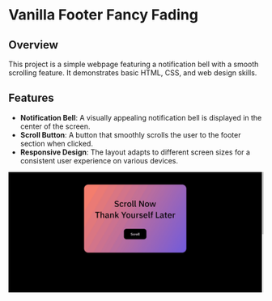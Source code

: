 # Vanilla Footer Fancy Fading

## Overview

This project is a simple webpage featuring a notification bell with a smooth scrolling feature. It demonstrates basic HTML, CSS, and web design skills.

## Features

- **Notification Bell**: A visually appealing notification bell is displayed in the center of the screen.
- **Scroll Button**: A button that smoothly scrolls the user to the footer section when clicked.
- **Responsive Design**: The layout adapts to different screen sizes for a consistent user experience on various devices.

![My Animation](./public/demo.gif)





